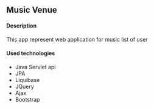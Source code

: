 ## Music Venue

#### Description
This app represent web application for music list of user

#### Used technologies
* Java Servlet api
* JPA
* Liquibase
* JQuery
* Ajax
* Bootstrap